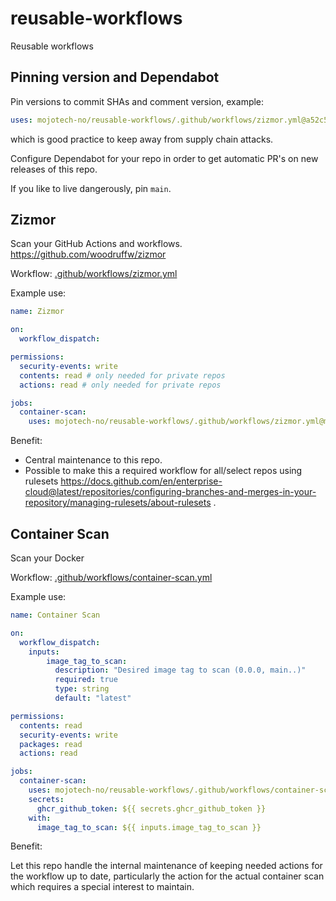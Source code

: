 # reusable-workflows
Reusable workflows

## Pinning version and Dependabot

Pin versions to commit SHAs and comment version, example:

```yaml
uses: mojotech-no/reusable-workflows/.github/workflows/zizmor.yml@a52c5287aaae4805754ef5914df92f0c6375ad58 # v0.0.0
```

which is good practice to keep away from supply chain attacks.

Configure Dependabot for your repo in order to get automatic PR's on new releases of this repo.

If you like to live dangerously, pin `main`.

## Zizmor
Scan your GitHub Actions and workflows. https://github.com/woodruffw/zizmor

Workflow: [.github/workflows/zizmor.yml](.github/workflows/zizmor.yml)

Example use:

```yaml
name: Zizmor

on:
  workflow_dispatch:

permissions:
  security-events: write
  contents: read # only needed for private repos
  actions: read # only needed for private repos

jobs:
  container-scan:
    uses: mojotech-no/reusable-workflows/.github/workflows/zizmor.yml@main
```

Benefit:

- Central maintenance to this repo.
- Possible to make this a required workflow for all/select repos using rulesets https://docs.github.com/en/enterprise-cloud@latest/repositories/configuring-branches-and-merges-in-your-repository/managing-rulesets/about-rulesets .

## Container Scan

Scan your Docker

Workflow: [.github/workflows/container-scan.yml](.github/workflows/container-scan.yml)

Example use:

```yaml
name: Container Scan

on:
  workflow_dispatch:
    inputs:
        image_tag_to_scan:
          description: "Desired image tag to scan (0.0.0, main..)"
          required: true
          type: string
          default: "latest"

permissions:
  contents: read
  security-events: write
  packages: read
  actions: read

jobs:
  container-scan:
    uses: mojotech-no/reusable-workflows/.github/workflows/container-scan.yml@main
    secrets:
      ghcr_github_token: ${{ secrets.ghcr_github_token }}
    with:
      image_tag_to_scan: ${{ inputs.image_tag_to_scan }}
```

Benefit:

Let this repo handle the internal maintenance of keeping needed actions for the workflow up to date,
particularly the action for the actual container scan which requires a special interest to maintain.
